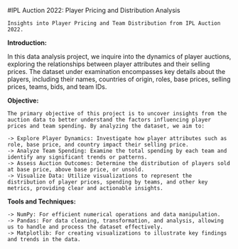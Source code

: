 #IPL Auction 2022: Player Pricing and Distribution Analysis

    Insights into Player Pricing and Team Distribution from IPL Auction 2022.

**Introduction:**

  In this data analysis project, we inquire into the dynamics of player auctions, exploring the relationships between player attributes and their selling prices. 
  The dataset under examination encompasses key details about the players, including their names, countries of origin, roles, base prices, selling prices, teams, bids, and team IDs.

**Objective:**

    The primary objective of this project is to uncover insights from the auction data to better understand the factors influencing player prices and team spending. By analyzing the dataset, we aim to:

    -> Explore Player Dynamics: Investigate how player attributes such as role, base price, and country impact their selling price.
    -> Analyze Team Spending: Examine the total spending by each team and identify any significant trends or patterns.
    -> Assess Auction Outcomes: Determine the distribution of players sold at base price, above base price, or unsold.
    -> Visualize Data: Utilize visualizations to represent the distribution of player prices, spending by teams, and other key metrics, providing clear and actionable insights.
		
**Tools and Techniques:**

    -> NumPy: For efficient numerical operations and data manipulation.
    -> Pandas: For data cleaning, transformation, and analysis, allowing us to handle and process the dataset effectively.
    -> Matplotlib: For creating visualizations to illustrate key findings and trends in the data.
